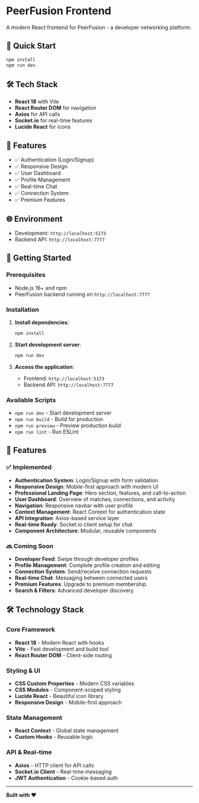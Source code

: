 # PeerFusion Frontend

A modern React frontend for PeerFusion - a developer networking platform.

## 🚀 Quick Start

```bash
npm install
npm run dev
```

## 🛠️ Tech Stack

- **React 18** with Vite
- **React Router DOM** for navigation
- **Axios** for API calls
- **Socket.io** for real-time features
- **Lucide React** for icons

## 📱 Features

- ✅ Authentication (Login/Signup)
- ✅ Responsive Design
- ✅ User Dashboard
- ✅ Profile Management
- ✅ Real-time Chat
- ✅ Connection System
- ✅ Premium Features

## 🌐 Environment

- Development: `http://localhost:5173`
- Backend API: `http://localhost:7777`

## 🚦 Getting Started

### Prerequisites

- Node.js 16+ and npm
- PeerFusion backend running on `http://localhost:7777`

### Installation

1. **Install dependencies**:

   ```bash
   npm install
   ```

2. **Start development server**:

   ```bash
   npm run dev
   ```

3. **Access the application**:
   - Frontend: `http://localhost:5173`
   - Backend API: `http://localhost:7777`

### Available Scripts

- `npm run dev` - Start development server
- `npm run build` - Build for production
- `npm run preview` - Preview production build
- `npm run lint` - Run ESLint

## 🚀 Features

### ✅ Implemented

- **Authentication System**: Login/Signup with form validation
- **Responsive Design**: Mobile-first approach with modern UI
- **Professional Landing Page**: Hero section, features, and call-to-action
- **User Dashboard**: Overview of matches, connections, and activity
- **Navigation**: Responsive navbar with user profile
- **Context Management**: React Context for authentication state
- **API Integration**: Axios-based service layer
- **Real-time Ready**: Socket.io client setup for chat
- **Component Architecture**: Modular, reusable components

### 🔜 Coming Soon

- **Developer Feed**: Swipe through developer profiles
- **Profile Management**: Complete profile creation and editing
- **Connection System**: Send/receive connection requests
- **Real-time Chat**: Messaging between connected users
- **Premium Features**: Upgrade to premium membership
- **Search & Filters**: Advanced developer discovery

## 🛠️ Technology Stack

### Core Framework

- **React 18** - Modern React with hooks
- **Vite** - Fast development and build tool
- **React Router DOM** - Client-side routing

### Styling & UI

- **CSS Custom Properties** - Modern CSS variables
- **CSS Modules** - Component-scoped styling
- **Lucide React** - Beautiful icon library
- **Responsive Design** - Mobile-first approach

### State Management

- **React Context** - Global state management
- **Custom Hooks** - Reusable logic

### API & Real-time

- **Axios** - HTTP client for API calls
- **Socket.io Client** - Real-time messaging
- **JWT Authentication** - Cookie-based auth

---

**Built with ❤️**
